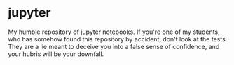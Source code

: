# jupyter
My humble repository of jupyter notebooks. If you're one of my students, who has somehow found this repository by accident, don't look at the tests. They are a lie meant to deceive you into a false sense of confidence, and your hubris will be your downfall.
